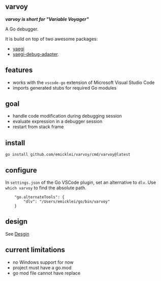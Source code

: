 ## varvoy

**_varvoy is short for "Variable Voyager"_** 

A Go debugger.
 
It is build on top of two awesome packages:
- [yaegi](https://github.com/traefik/yaegi)
- [yaegi-debug-adapter](https://github.com/traefik-contrib/yaegi-debug-adapter).

## features

- works with the `vscode-go` extension of Microsoft Visual Studio Code
- imports generated stubs for required Go modules

## goal

- handle code modification during debugging session
- evaluate expression in a debugger session
- restart from stack frame

## install

```
go install github.com/emicklei/varvoy/cmd/varvoy@latest
```

## configure

In `settings.json` of the Go VSCode plugin, set an alternative to `dlv`.
Use `which varvoy` to find the absolute path.

```
    "go.alternateTools": {
        "dlv": "/Users/emicklei/go/bin/varvoy"
    }
```

## design

See [Desgin](./doc/README.md)


## current limitations

- no Windows support for now
- project must have a go.mod
- go mod file cannot have replace
